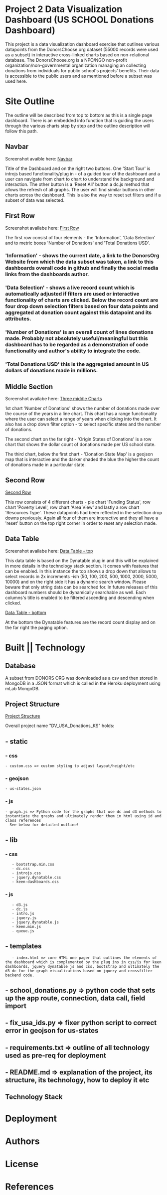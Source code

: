 # Project 2 Data Visualization Dashboard (US SCHOOL Donations Dashboard)

This project is a data visualization dashboard exercise that outlines various datapoints from the DonorsChoose.org dataset (55000 records were used as a subset) in interactive cross-linked charts based on non-relational database.
The DonorsChoose.org is a NPO/NGO non-profit organization/non-governmental organization managing an collecting donations from individuals for public school's projects' benefits. Their data is accessible to the public users and as mentioned before a subset was used here. 


# Site Outline 


 The outline will be described from top to bottom as this is a single page dashboard. There is an embedded info function that is guiding the users through the various charts step by step and the outline description will follow this path. 


## Navbar 

Screenshot avaible here:
[Navbar](https://www.dropbox.com/s/xs6ok40khr8cxlz/Screenshot%202017-09-12%2013.49.38.png?dl=0)

Title of the Dashboard and on the right two buttons. One 'Start Tour' is introjs based functionality/plug in - of a guided tour of the dashboard and a user can navigate from chart to chart to understand the background and interaction. 
The other button is a 'Reset All' button a dc.js method that allows the refresh of all graphs. The user will find similar buttons in other charts across the dashboard. This is also the way to reset set filters and if a subset of data was selected.


## First Row

Screenshot availabe here: 
[First Row](https://www.dropbox.com/s/7trih9l4s6tpzzu/Screenshot%202017-09-12%2013.49.44.png?dl=0)

The first row consist of four elements - the 'Information', 'Data Selection' and to metric boxes 'Number of Donations' and 'Total Donations USD'. 

### 'Information' - shows the current date, a link to the DonorsOrg Website from which the data subset was taken, a link to this dashboards overall code in github and finally the social media links from the dashboards author.

### 'Data Selection' - shows a live record count which is automatically adjusted if filters are used or interactive functionality of charts are clicked. Below the record count are four drop down selection filters based on four data points and aggregated at donation count against this datapoint and its attributes. 

### 'Number of Donations' is an overall count of lines donations made. Probably not absolutely useful/meaningful but this dashboard has to be regarded as a demonstration of code functionality and author's ability to integrate the code.

### 'Total Donations USD' this is the aggregated amount in US dollars of donations made in millions.


## Middle Section 

Screenshot availabe here: 
[Three middle Charts](https://www.dropbox.com/s/1vuy4nvvwlcn4c0/Screenshot%202017-09-12%2013.49.55.png?dl=0)

1st chart 'Number of Donations' shows the number of donations made over the course of the years in a line chart. This chart has a range functionality where the user can select a range of years when clicking into the chart. It also has a drop down filter option - to select specific states and the number of donations. 

The second chart on the far right - 'Origin States of Donations' is a row chart that shows the dollar count of donations made per US school state. 

The third chart, below the first chart - 'Donation State Map' is a geojson map that is interactive and the darker shaded the blue the higher the count of donations made in a particular state. 


## Second Row

[Second Row](https://www.dropbox.com/s/31vwenfodv0bzf2/Screenshot%202017-09-12%2013.50.04.png?dl=0)

This row consists of 4 different charts - pie chart 'Funding Status', row chart 'Poverty Level', row chart 'Area View' and lastly a row chart 'Resources Type'. These datapoints had been reflected in the selection drop downs previously. Again all four of them are interactive and they all have a 'reset' button on the top right corner in order to reset any selection made. 

## Data Table

Screenshot availabe here: 
[Data Table - top](https://www.dropbox.com/s/t20lj1f83x2dt03/Screenshot%202017-09-12%2013.50.16.png?dl=0)

This data table is based on the Dynatable plug in and this will be explained in more details in the technology stack section. It comes with features that can be enabled. In this instance the top shows a drop down that allows to select records in 2x increments -ish (50, 100, 200, 500, 1000, 2000, 5000, 10000) and on the right side it has a dynamic search window. Please beware that only string data can be searched for. In future releases of this dashboard numbers should be dynamically searchable as well. Each columns's title is enabled to be filtered ascending and descending when clicked.

[Data Table - bottom](https://www.dropbox.com/s/u5wfhkzrjszo579/Screenshot%202017-09-12%2013.50.24.png?dl=0)

At the bottom the Dynatable features are the record count display and on the far right the paging option. 



# Built || Technology 

## Database 

A subset from DONORS ORG was downloaded as a csv and then stored in MongoDB in a JSON format which is called in the Heroku deployment using mLab MongoDB.

## Project Structure 


[Project Structure](https://www.dropbox.com/s/hvd0plj1hfq5vok/Screenshot%202017-09-13%2013.23.23.png?dl=0)

Overall project name "DV_USA_Donations_KS"
holds: 
## - static

### - css
    - custom.css => custom styling to adjust layout/height/etc

### - geojson
    - us-states.json

### - js
    - graph.js => Python code for the graphs that use dc and d3 methods to instantiate the graphs and ultimately render them in html using id and class references
      See below for detailed outline! 


## - lib
   ### - css
       - bootstrap.min.css
       - dc.css
       - introjs.css
       - jquery.dynatable.css
       - keen-dashboards.css

   ### - js
       - d3.js
       - dc.js
       - intro.js
       - jquery.js
       - jquery.dynatable.js
       - keen.min.js
       - queue.js

 ## - templates
       - index.html => core HTML one pager that outlines the elements of the dashboard which is complemented by the plug ins in css/js for keen dashboards, jquery dynatable js and css, bootstrap and ultimately the d3 dc for the graph visualizations based on jquery and crossfilter backend code.

## - school_donations.py => python code that sets up the app route, connection, data call, field import 

## - fix_usa_ids.py => fixer python script to correct error in geojson for us-states

## - requirements.txt => outline of all technology used as pre-req for deployment
## - README.md => explanation of the project, its structure, its technology, how to deploy it etc
 

## Technology Stack 

# Deployment

# Authors 

# License 

# References
